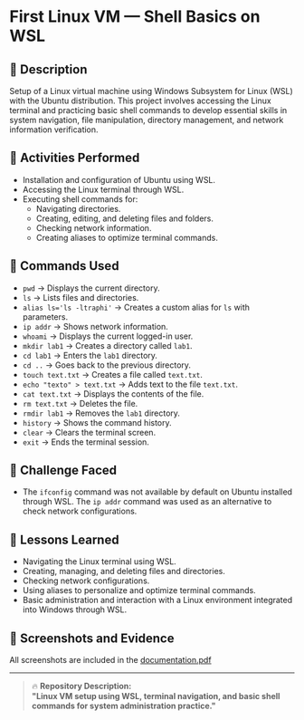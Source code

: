 # First Linux VM — Shell Basics on WSL

## 📄 Description
Setup of a Linux virtual machine using Windows Subsystem for Linux (WSL) with the Ubuntu distribution. This project involves accessing the Linux terminal and practicing basic shell commands to develop essential skills in system navigation, file manipulation, directory management, and network information verification.

## 🚀 Activities Performed
- Installation and configuration of Ubuntu using WSL.
- Accessing the Linux terminal through WSL.
- Executing shell commands for:
  - Navigating directories.
  - Creating, editing, and deleting files and folders.
  - Checking network information.
  - Creating aliases to optimize terminal commands.

## 🔧 Commands Used
- `pwd` → Displays the current directory.
- `ls` → Lists files and directories.
- `alias ls='ls -ltraphi'` → Creates a custom alias for `ls` with parameters.
- `ip addr` → Shows network information.
- `whoami` → Displays the current logged-in user.
- `mkdir lab1` → Creates a directory called `lab1`.
- `cd lab1` → Enters the `lab1` directory.
- `cd ..` → Goes back to the previous directory.
- `touch text.txt` → Creates a file called `text.txt`.
- `echo "texto" > text.txt` → Adds text to the file `text.txt`.
- `cat text.txt` → Displays the contents of the file.
- `rm text.txt` → Deletes the file.
- `rmdir lab1` → Removes the `lab1` directory.
- `history` → Shows the command history.
- `clear` → Clears the terminal screen.
- `exit` → Ends the terminal session.

## 🐞 Challenge Faced
- The `ifconfig` command was not available by default on Ubuntu installed through WSL. The `ip addr` command was used as an alternative to check network configurations.

## 🧠 Lessons Learned
- Navigating the Linux terminal using WSL.
- Creating, managing, and deleting files and directories.
- Checking network configurations.
- Using aliases to personalize and optimize terminal commands.
- Basic administration and interaction with a Linux environment integrated into Windows through WSL.

## 📸 Screenshots and Evidence
All screenshots are included in the [documentation.pdf](https://github.com/jmur4saki/first-linux-vm/blob/main/documentation.pdf)

---

> 🔥 **Repository Description:**  
**"Linux VM setup using WSL, terminal navigation, and basic shell commands for system administration practice."**
